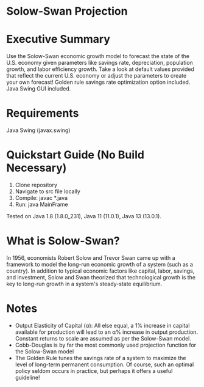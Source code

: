 # Solow-Swan Projection #

# Executive Summary #
Use the Solow-Swan economic growth model to forecast the state of the U.S. economy given parameters like savings rate, depreciation, population growth, and labor efficiency growth. 
Take a look at default values provided that reflect the current U.S. economy or adjust the parameters to create your own forecast! 
Golden rule savings rate optimization option included.
Java Swing GUI included.

# Requirements #
Java Swing (javax.swing)

# Quickstart Guide (No Build Necessary) #
1. Clone repository
2. Navigate to src file locally
3. Compile: javac \*.java
4. Run: java MainFrame

Tested on Java 1.8 (1.8.0_231), Java 11 (11.0.1), Java 13 (13.0.1).

# What is Solow-Swan? #
In 1956, economists Robert Solow and Trevor Swan came up with a framework to model the long-run economic growth of a system (such as a country). In addition to typical economic factors like capital, labor, savings, and investment, Solow and Swan theorized that technological growth is the key to long-run growth in a system's steady-state equilibrium. 

# Notes #
- Output Elasticity of Capital (α): All else equal, a 1% increase in capital available for production will lead to an α% increase in output production. Constant returns to scale are assumed as per the Solow-Swan model.
- Cobb-Douglas is by far the most commonly used projection function for the Solow-Swan model
- The Golden Rule tunes the savings rate of a system to maximize the level of long-term permanent consumption. Of course, such an optimal policy seldom occurs in practice, but perhaps it offers a useful guideline!
